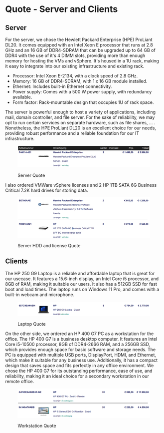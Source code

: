 # Quote - Server and Clients

## Server

For the server, we chose the Hewlett Packard Enterprise (HPE) ProLiant DL20. It comes equipped with an Intel Xeon E processor that runs at 2.8 GHz and an 16 GB of DDR4-SDRAM that can be upgraded up to 64 GB of DDR4 with the use of it's 4 DIMM slots, providing more than enough memory for hosting the VMs and vSphere. It's housed in a 1U rack, making it easy to integrate into our existing infrastructure and existing rack.

* Processor: Intel Xeon E-2134, with a clock speed of 2.8 GHz.
* Memory: 16 GB of DDR4-SDRAM, with 1 x 16 GB module installed.
* Ethernet: Includes built-in Ethernet connectivity.
* Power supply: Comes with a 500 W power supply, with redundancy available.
* Form factor: Rack-mountable design that occupies 1U of rack space.

The server is powerful enough to host a variety of applications, including mail, domain controller, and file server. For the sake of reliability, we may opt to run certain services on separate hardware, such as file shares, ... . Nonetheless, the HPE ProLiant DL20 is an excellent choice for our needs, providing robust performance and a reliable foundation for our IT infrastructure.

<figure><img src="../.gitbook/assets/Server_Quote.png" alt=""><figcaption><p>Server Quote</p></figcaption></figure>

I also ordered VMWare vSphere licenses and 2 HP 1TB SATA 6G Business Critical 7.2K hard drives for storing data.

<figure><img src="../.gitbook/assets/Server_Quote_2.png" alt=""><figcaption><p>Server HDD and license Quote</p></figcaption></figure>

## Clients

The HP 250 G9 Laptop is a reliable and affordable laptop that is great for our usecase. It features a 15.6-inch display, an Intel Core i5 processor, and 8GB of RAM, making it suitable our users. It also has a 512GB SSD for fast boot and load times. The laptop runs on Windows 11 Pro, and comes with a built-in webcam and microphone.

<figure><img src="../.gitbook/assets/Server_Quote_3.png" alt=""><figcaption><p>Laptop Quote</p></figcaption></figure>

On the other side, we ordered an HP 400 G7 PC as a workstation for the office. The HP 400 G7 is a business desktop computer. It features an Intel Core i5-10500 processor, 8GB of DDR4-2666 RAM, and a 256GB SSD, which provides enough space for basic software and storage needs. The PC is equipped with multiple USB ports, DisplayPort, HDMI, and Ethernet, which make it suitable for any business use. Additionally, it has a compact design that saves space and fits perfectly in any office environment. We chose the HP 400 G7 for its outstanding performance, ease of use, and reliability, making it an ideal choice for a secondary workstation in our remote office.

<figure><img src="../.gitbook/assets/Server_Quote_4.png" alt=""><figcaption><p>Workstation Quote</p></figcaption></figure>
